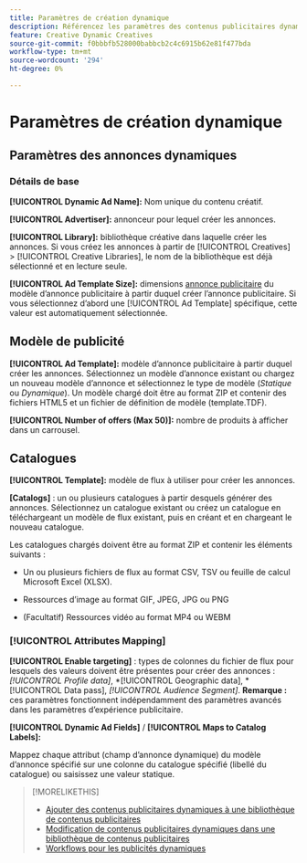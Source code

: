 ```yaml
---
title: Paramètres de création dynamique
description: Référencez les paramètres des contenus publicitaires dynamiques.
feature: Creative Dynamic Creatives
source-git-commit: f0bbbfb528000babbcb2c4c6915b62e81f477bda
workflow-type: tm+mt
source-wordcount: '294'
ht-degree: 0%

---
```


# Paramètres de création dynamique

<!-- add a description -->

<!-- This looks the same for me for either HTML5 type as of 9/24:

## Dynamic ad settings for static HTML5 ads {#dynamic-ad-settings-static-html5}

### Basic Details

**[!UICONTROL Advertiser]:** The advertiser for which to create the ads.

**[!UICONTROL Library]:** The creative library in which to create the ads.

**[!UICONTROL Dynamic Ad Name]:** A unique name for the creative.

**[!UICONTROL Ad Template Size]:** The ad dimensions for the ad template from which to create the ad. If you first select a specific [!UICONTROL Ad Template], then this value is automatically selected.

**[!UICONTROL Ad Template Type]:** The type of ad template from which to create the ad: *[!UICONTROL Static HTML5]* or *[!UICONTROL Dynamic HTML5]*.  If you first select a specific [!UICONTROL Ad Template], then this value is automatically selected.

**[!UICONTROL Ad Template]:** The ad template from which to create the ad.

**[!UICONTROL clickURL]:** A valid landing page URL to which users are redirected when they click the ad.

### [!UICONTROL Attributes Details]

-->

## Paramètres des annonces dynamiques<!-- for dynamic HTML5 ads {#dynamic-ad-settings-dynamic-html5}-->

<!-- add a description -->

### Détails de base

**[!UICONTROL Dynamic Ad Name]:** Nom unique du contenu créatif.

**[!UICONTROL Advertiser]:** annonceur pour lequel créer les annonces.

**[!UICONTROL Library]:** bibliothèque créative dans laquelle créer les annonces. Si vous créez les annonces à partir de [!UICONTROL Creatives] > [!UICONTROL Creative Libraries], le nom de la bibliothèque est déjà sélectionné et en lecture seule.

**[!UICONTROL Ad Template Size]:** dimensions [annonce publicitaire](/help/creative/creative-libraries/creative-sizes.md) du modèle d’annonce publicitaire à partir duquel créer l’annonce publicitaire. Si vous sélectionnez d’abord une [!UICONTROL Ad Template] spécifique, cette valeur est automatiquement sélectionnée.

## Modèle de publicité

**[!UICONTROL Ad Template]:** modèle d’annonce publicitaire à partir duquel créer les annonces. Sélectionnez un modèle d’annonce existant ou chargez un nouveau modèle d’annonce et sélectionnez le type de modèle (*Statique* ou *Dynamique*). Un modèle chargé doit être au format ZIP et contenir des fichiers HTML5 et un fichier de définition de modèle (template.TDF). <!-- Need to add more specs for that -->

**[!UICONTROL Number of offers (Max 50)]:** nombre de produits à afficher dans un carrousel.

## Catalogues

**[!UICONTROL Template]:** modèle de flux à utiliser pour créer les annonces.

**\[Catalogs\]** : un ou plusieurs catalogues à partir desquels générer des annonces. Sélectionnez un catalogue existant ou créez un catalogue en téléchargeant un modèle de flux existant, puis en créant et en chargeant le nouveau catalogue.

Les catalogues chargés doivent être au format ZIP et contenir les éléments suivants :

* Un ou plusieurs fichiers de flux au format CSV, TSV ou feuille de calcul Microsoft Excel (XLSX).<!-- Need to add more specs for that -->

* Ressources d’image au format GIF, JPEG, JPG ou PNG

* (Facultatif) Ressources vidéo au format MP4 ou WEBM

### [!UICONTROL Attributes Mapping]

**[!UICONTROL Enable targeting]** : <!-- "targeting options/filters," but I don't think this means user targeting since that is set in the experience/ad on DSP -->types de colonnes du fichier de flux pour lesquels des valeurs doivent être présentes pour créer des annonces : *[!UICONTROL Profile data]*, *[!UICONTROL Geographic data], *[!UICONTROL Data pass], *[!UICONTROL Audience Segment]*.  **Remarque :** ces paramètres fonctionnent indépendamment des paramètres avancés dans les paramètres d’expérience publicitaire.<!-- Clarify what qualifies for each, and explain more -->

**[!UICONTROL Dynamic Ad Fields]** / **[!UICONTROL Maps to Catalog Labels]:**

Mappez chaque attribut (champ d’annonce dynamique) du modèle d’annonce spécifié sur une colonne du catalogue spécifié (libellé du catalogue) ou saisissez une valeur statique.

>[!MORELIKETHIS]
>
>* [Ajouter des contenus publicitaires dynamiques à une bibliothèque de contenus publicitaires](creative-add-dynamic.md)
>* [Modification de contenus publicitaires dynamiques dans une bibliothèque de contenus publicitaires](creative-edit-dynamic.md)
>* [Workflows pour les publicités dynamiques](/help/creative/introduction/workflow-dynamic-ads.md)
